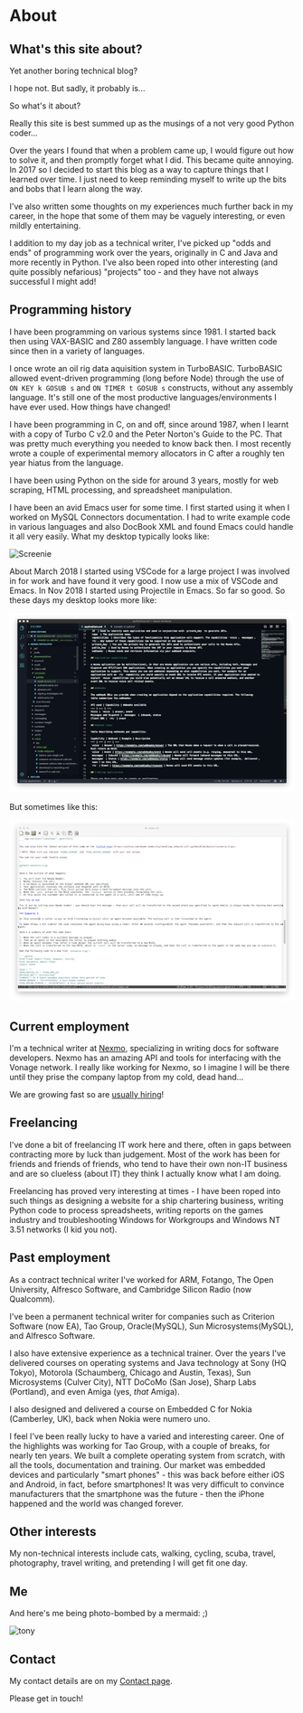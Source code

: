 # About

## What's this site about?

Yet another boring technical blog?

I hope not. But sadly, it probably is...

So what's it about?

Really this site is best summed up as the musings of a not very good
Python coder...

Over the years I found that when a problem came up, I would figure out
how to solve it, and then promptly forget what I did. This became
quite annoying. In 2017 so I decided to start this blog as a way to
capture things that I learned over time. I just need to keep reminding
myself to write up the bits and bobs that I learn along the way.

I've also written some thoughts on my experiences much further back in
my career, in the hope that some of them may be vaguely interesting,
or even mildly entertaining.

I addition to my day job as a technical writer, I've picked up "odds
and ends" of programming work over the years, originally in C and Java
and more recently in Python. I've also been roped into other
interesting (and quite possibly nefarious) "projects" too - and they
have not always successful I might add!

## Programming history

I have been programming on various systems since 1981. I started back
then using VAX-BASIC and Z80 assembly language. I have written code
since then in a variety of languages.

I once wrote an oil rig data aquisition system in
TurboBASIC. TurboBASIC allowed event-driven programming (long before
Node) through the use of `ON KEY k GOSUB s` and `ON TIMER t GOSUB s`
constructs, without any assembly language. It's still one of the most
productive languages/environments I have ever used. How things have
changed!

I have been programming in C, on and off, since around 1987, when I
learnt with a copy of Turbo C v2.0 and the Peter Norton's Guide to the
PC. That was pretty much everything you needed to know back then. I
most recently wrote a couple of experimental memory allocators in C
after a roughly ten year hiatus from the language.

I have been using Python on the side for around 3 years, mostly for
web scraping, HTML processing, and spreadsheet manipulation.

I have been an avid Emacs user for some time. I first started using it
when I worked on MySQL Connectors documentation. I had to write
example code in various languages and also DocBook XML and found Emacs
could handle it all very easily. What my desktop typically looks like:

![Screenie](./images/screenie.png "Screenshot")

About March 2018 I started using VSCode for a large project I was
involved in for work and have found it very good. I now use a mix of
VSCode and Emacs. In Nov 2018 I started using Projectile in Emacs. So
far so good. So these days my desktop looks more like:

![Screenie](./images/vscode.png "Screenshot")

But sometimes like this:

![Screenie](./images/emacs-markdown.png "Screenshot")


## Current employment

I'm a technical writer at [Nexmo](https://developer.nexmo.com/team),
specializing in writing docs for software developers. Nexmo has an
amazing API and tools for interfacing with the Vonage network. I
really like working for Nexmo, so I imagine I will be there until they
prise the company laptop from my cold, dead hand...

We are growing fast so are [usually
hiring](https://developer.nexmo.com/team#join)!

## Freelancing

I've done a bit of freelancing IT work here and there, often in gaps
between contracting more by luck than judgement. Most of the work has
been for friends and friends of friends, who tend to have their own
non-IT business and are so clueless (about IT) they think I actually
know what I am doing. 

Freelancing has proved very interesting at times - I have been roped
into such things as designing a website for a ship chartering
business, writing Python code to process spreadsheets, writing reports
on the games industry and troubleshooting Windows for Workgroups and
Windows NT 3.51 networks (I kid you not).

## Past employment

As a contract technical writer I've worked for ARM, Fotango, The Open
University, Alfresco Software, and Cambridge Silicon Radio (now
Qualcomm).

I've been a permanent technical writer for companies such as
Criterion Software (now EA), Tao Group, Oracle(MySQL), Sun
Microsystems(MySQL), and Alfresco Software.

I also have extensive experience as a technical trainer. Over the
years I've delivered courses on operating systems and Java technology
at Sony (HQ Tokyo), Motorola (Schaumberg, Chicago and Austin, Texas),
Sun Microsystems (Culver City), NTT DoCoMo (San Jose), Sharp Labs
(Portland), and even Amiga (yes, _that_ Amiga). 

I also designed and delivered a course on Embedded C for Nokia
(Camberley, UK), back when Nokia were numero uno.

I feel I've been really lucky to have a varied and interesting
career. One of the highlights was working for Tao Group, with a couple
of breaks, for nearly ten years. We built a complete operating system
from scratch, with all the tools, documentation and training. Our
market was embedded devices and particularly "smart phones" - this was
back before either iOS and Android, in fact, before smartphones! It
was very difficult to convince manufacturers that the smartphone was
the future - then the iPhone happened and the world was changed
forever.

## Other interests

My non-technical interests include cats, walking, cycling, scuba,
travel, photography, travel writing, and pretending I will get fit one
day.

## Me

And here's me being photo-bombed by a mermaid: ;)

![tony](./images/johnny_starbucks_resized.jpg "Tony")


## Contact

My contact details are on my [Contact page](./contact.html). 

Please get in touch!

